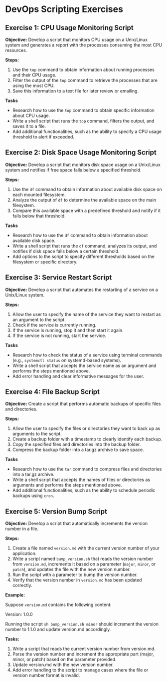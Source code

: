 # DevOps Scripting Exercises

## Exercise 1: CPU Usage Monitoring Script

**Objective:** Develop a script that monitors CPU usage on a Unix/Linux system and generates a report with the processes consuming the most CPU resources.

**Steps:**

1. Use the `top` command to obtain information about running processes and their CPU usage.
2. Filter the output of the `top` command to retrieve the processes that are using the most CPU.
3. Save this information to a text file for later review or emailing.

**Tasks**

- Research how to use the `top` command to obtain specific information about CPU usage.
- Write a shell script that runs the `top` command, filters the output, and saves it to a file.
- Add additional functionalities, such as the ability to specify a CPU usage threshold to alert if exceeded.



## Exercise 2: Disk Space Usage Monitoring Script

**Objective:** Develop a script that monitors disk space usage on a Unix/Linux system and notifies if free space falls below a specified threshold.

**Steps:**

1. Use the `df` command to obtain information about available disk space on each mounted filesystem.
2. Analyze the output of `df` to determine the available space on the main filesystem.
3. Compare this available space with a predefined threshold and notify if it falls below that threshold.

**Tasks**

- Research how to use the `df` command to obtain information about available disk space.
- Write a shell script that runs the `df` command, analyzes its output, and notifies if disk space falls below a certain threshold.
- Add options to the script to specify different thresholds based on the filesystem or specific directory.



## Exercise 3: Service Restart Script

**Objective:** Develop a script that automates the restarting of a service on a Unix/Linux system.

**Steps:**

1. Allow the user to specify the name of the service they want to restart as an argument to the script.
2. Check if the service is currently running.
3. If the service is running, stop it and then start it again.
4. If the service is not running, start the service.

**Tasks**

- Research how to check the status of a service using terminal commands (e.g., `systemctl status` on systemd-based systems).
- Write a shell script that accepts the service name as an argument and performs the steps mentioned above.
- Add error handling and clear informative messages for the user.



## Exercise 4: File Backup Script

**Objective:** Create a script that performs automatic backups of specific files and directories.

**Steps:**

1. Allow the user to specify the files or directories they want to back up as arguments to the script.
2. Create a backup folder with a timestamp to clearly identify each backup.
3. Copy the specified files and directories into the backup folder.
4. Compress the backup folder into a tar.gz archive to save space.

**Tasks**

- Research how to use the `tar` command to compress files and directories into a tar.gz archive.
- Write a shell script that accepts the names of files or directories as arguments and performs the steps mentioned above.
- Add additional functionalities, such as the ability to schedule periodic backups using `cron`.



## Exercise 5: Version Bump Script

**Objective:** Develop a script that automatically increments the version number in a file.

**Steps:**

1. Create a file named `version.md` with the current version number of your application.
2. Write a script named `bump_version.sh` that reads the version number from `version.md`, increments it based on a parameter (`major`, `minor`, or `patch`), and updates the file with the new version number.
3. Run the script with a parameter to bump the version number.
4. Verify that the version number in `version.md` has been updated correctly.

**Example:**

Suppose `version.md` contains the following content:

Version: 1.0.0

Running the script `sh bump_version.sh minor` should increment the version number to 1.1.0 and update version.md accordingly.

**Tasks:**

1. Write a script that reads the current version number from version.md.
2. Parse the version number and increment the appropriate part (major, minor, or patch) based on the parameter provided.
3. Update version.md with the new version number.
4. Add error handling to the script to manage cases where the file or version number format is invalid.
